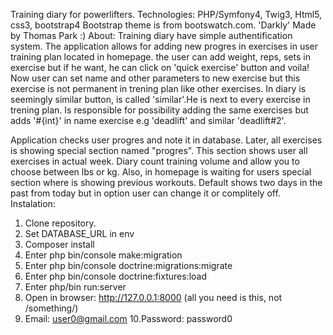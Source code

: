Training diary for powerlifters.
Technologies: PHP/Symfony4, Twig3, Html5, css3, bootstrap4
Bootstrap theme is from bootswatch.com. 'Darkly' Made by Thomas Park :)
About:
Training diary have simple authentification system.
The application allows for adding new progres in exercises in user training plan located in homepage.
the user can add weight, reps, sets in exercise but if he want, he can click on 'quick exercise' button and voila! Now user can set name and other parameters to new exercise but this exercise is not permanent in trening plan like other exercises.
In diary is seemingly similar button, is called 'similar'.He is next to every exercise in trening plan. Is responsible for possibility adding the same exercises but adds '#{int}' in name exercise e.g 'deadlift' and similar 'deadlift#2'.  

Application checks user progres and note it in database. Later, all exercises is showing special section named "progres". This section shows user all exercises in actual week.
Diary count training volume and allow you to choose between lbs or kg.
Also, in homepage is waiting for users special section where is showing previous workouts. Default shows two days in the past from today but in option user can change it or complitely off.
Instalation:
1. Clone repository.
2. Set DATABASE_URL in env
3. Composer install
4. Enter php bin/console make:migration
5. Enter php bin/console doctrine:migrations:migrate
6. Enter php bin/console doctrine:fixtures:load
7. Enter php/bin run:server
8. Open in browser: http://127.0.0.1:8000 (all you need is this, not /something/)
9. Email: user0@gmail.com
10.Password: password0
